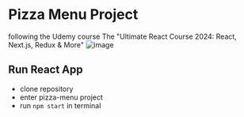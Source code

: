 # Pizza Menu Project
following the Udemy course The "Ultimate React Course 2024: React, Next.js, Redux & More"
![image](https://github.com/user-attachments/assets/89567e4b-6642-4e39-afb9-8da9ffb30313)



## Run React App
- clone repository
- enter pizza-menu project
- run `npm start` in terminal
